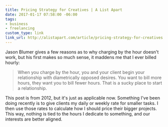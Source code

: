 ```yaml
---
title: Pricing Strategy for Creatives | A List Apart
date: 2017-01-17 07:58:00 -06:00
tags:
- business
- freelancing
custom_type: link
link_url: http://alistapart.com/article/pricing-strategy-for-creatives
---
```


Jason Blumer gives a few reasons as to why charging by the hour doesn't work, but his first makes so much sense, it maddens me that I ever billed hourly:

> When you charge by the hour, you and your client begin your relationship with diametrically opposed desires. You want to bill more hours, they want you to bill fewer hours. That is a sucky place to start a relationship.

This post is from 2012, but it's just as applicable now. Something I've been doing recently is to give clients my daily or weekly rate for smaller tasks. I then use those rates to calculate how I should price their bigger projects. This way, nothing is tied to the hours I dedicate to something, and our interests are better aligned.
